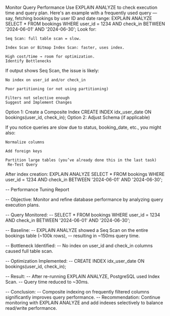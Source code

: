  Monitor Query Performance
Use EXPLAIN ANALYZE to check execution time and query plan. Here's an example with a frequently used query — say, fetching bookings by user ID and date range:
EXPLAIN ANALYZE
SELECT *
FROM bookings
WHERE user_id = 1234
  AND check_in BETWEEN '2024-06-01' AND '2024-06-30';
Look for:

    Seq Scan: full table scan = slow.

    Index Scan or Bitmap Index Scan: faster, uses index.

    High cost/time → room for optimization.
    Identify Bottlenecks

If output shows Seq Scan, the issue is likely:

    No index on user_id and/or check_in

    Poor partitioning (or not using partitioning)

    Filters not selective enough
    Suggest and Implement Changes
Option 1: Create a Composite Index
CREATE INDEX idx_user_date ON bookings(user_id, check_in);
Option 2: Adjust Schema (if applicable)

If you notice queries are slow due to status, booking_date, etc., you might also:

    Normalize columns

    Add foreign keys

    Partition large tables (you’ve already done this in the last task)
     Re-Test Query

After index creation:
EXPLAIN ANALYZE
SELECT *
FROM bookings
WHERE user_id = 1234
  AND check_in BETWEEN '2024-06-01' AND '2024-06-30';

-- Performance Tuning Report

-- Objective: Monitor and refine database performance by analyzing query execution plans.

-- Query Monitored:
-- SELECT * FROM bookings WHERE user_id = 1234 AND check_in BETWEEN '2024-06-01' AND '2024-06-30';

-- Baseline:
-- EXPLAIN ANALYZE showed a Seq Scan on the entire bookings table (~100k rows),
-- resulting in ~150ms query time.

-- Bottleneck Identified:
-- No index on user_id and check_in columns caused full table scan.

-- Optimization Implemented:
-- CREATE INDEX idx_user_date ON bookings(user_id, check_in);

-- Result:
-- After re-running EXPLAIN ANALYZE, PostgreSQL used Index Scan.
-- Query time reduced to ~30ms.

-- Conclusion:
-- Composite indexing on frequently filtered columns significantly improves query performance.
-- Recommendation: Continue monitoring with EXPLAIN ANALYZE and add indexes selectively to balance read/write performance.
